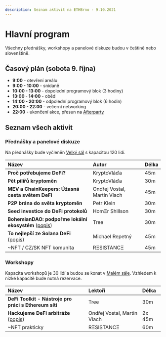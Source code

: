 ```yaml
---
description: Seznam aktivit na ETHBrno - 9.10.2021
---
```


# Hlavní program

Všechny přednášky, workshopy a panelové diskuze budou v češtině nebo slovenštině.

## Časový plán \(sobota 9. října\)

* **9:00** - otevření areálu
* **9:00 - 10:00** - snídaně
* **10:00 - 13:00** - dopolední programový blok \(3 hodiny\)
* **13:00 - 14:00** - oběd
* **14:00 - 20:00** - odpolední programový blok \(6 hodin\)
* **20:00 - 22:00** - večerní networking
* **22:00** - ukončení akce, přesun na [Afterparty](../doprovodny-program/#22-00-afterparty)

## Seznam všech aktivit

### Přednášky a panelové diskuze

Na přednášky bude vyčleněn [Velký sál](../misto-konani.md#dostupne-prostory) s kapacitou 120 lidí.

| Název | Autor | Délka |
| :--- | :--- | :--- |
| **Proč potřebujeme DeFi?** | KryptoVláďa | 45m |
| **Pět pilířů kryptoměn** | KryptoVláďa | 30m |
| **MEV a ChainKeepers: Úžasná cesta světem DeFi** | Ondřej Vostal, Martin Vlach | 45m |
| **P2P brána do světa kryptoměn** | Petr Klein | 30m |
| **Seed investice do DeFi protokolů** | HomΞr Shillson | 30m |
| **BohemianDAO: podpořme lokální ekosystém** \([popis](prednasky.md#bohemiandao-podporme-lokalni-ekosystem)\) | Tree | 30m |
| **To nejlepší ze Solana DeFi** \([popis](prednasky.md#to-nejlepsi-ze-solana-defi)\) | Michael Repetný | 45m |
| ~NFT / CZ/SK NFT komunita | RΞSISTANCΞ | 45m |

### Workshopy

Kapacita workshopů je 30 lidí a budou se konat v [Malém sále](../misto-konani.md#dostupne-prostory). Vzhledem k nízké kapacitě bude nutná rezervace.

| Název | Lektoři | Délka |
| :--- | :--- | :--- |
| **DeFi Toolkit - Nástroje pro práci s Ethereum síti** | Tree | 30m |
| **Hackujeme DeFi arbitráže** \([popis](workshopy/hackujeme-defi-arbitraze.md)\) | Ondřej Vostal, Martin Vlach | 2x 45m |
| ~NFT prakticky | RΞSISTANCΞ | 60m |



